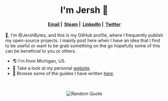 <!-- Header  -->
<h1 align="center"> I'm Jersh 👋 </h1>
<h4 align="center"> 
  <a href="mailto:important@rossjm.net"><i class="fa fa-envelope" aria-hidden="true"></i> Email</a> |&nbsp;
  <a href="https://steamcommunity.com/id/jershbytes/"><i class="fa-brands fa-steam" aria-hidden="true"></i> Steam</a> |&nbsp;
  <a href="https://linkedin.com/in/joshuamalcom"><i class="fa-brands fa-linkedin" aria-hidden="true"></i> LinkedIn</a> |&nbsp;
  <a href="https://x.com/jershbytes"><i class="fa-brands fa-twitter" aria-hidden="true"></i> Twitter</a>
</h4>
<!-- End Header -->

<!-- Body -->
👋, I'm @JershBytes, and this is my GitHub profile, where I frequently publish my open-source projects. I mainly post here when I have an idea that I find to be useful or want to be grab something on the go hopefully some of this can be beneficial to you or others.

<ul>
  <li>🌎 I'm from Michigan, US.</li>
  <li>🔗 Take a look at my personal <a href="https://rossjm.dev/" target="_blank">website</a>.</li>
  <li>📝 Browse some of the guides I have written <a href="https://wiki.rossjm.dev/" target="_blank">here</a>.</li>
</ul>

<br>
<br>

<div align="center">
  <img src="https://github-readme-quotes-bay.vercel.app/quote?theme=dracula&animation=default&layout=default&font=default&fontColor=white&bgColor=black&quoteType=random" alt="Random Quote">
</div>
<!-- End Body -->

